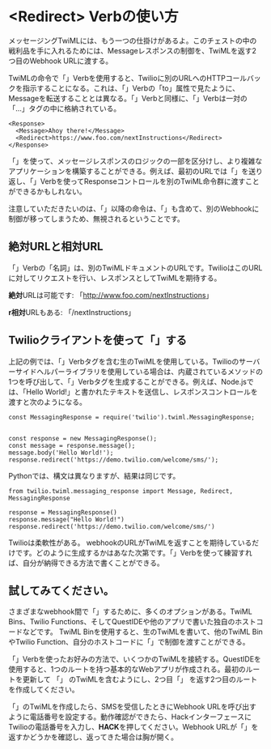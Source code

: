 # &lt;Redirect&gt; Verbの使い方

メッセージングTwiMLには、もう一つの仕掛けがあるよ。このチェストの中の戦利品を手に入れるためには、Messageレスポンスの制御を、TwiMLを返す2つ目のWebhook URLに渡する。

TwiMLの命令で「<Redirect>」Verbを使用すると、Twilioに別のURLへのHTTPコールバックを指示することになる。これは、「<Message>」Verbの「to」属性で見たように、Messageを転送することとは異なる。「<Message>」Verbと同様に、「<Redirect>」Verbは一対の「<Response>...</Response>」タグの中に格納されている。

```
<Response>
  <Message>Ahoy there!</Message>
  <Redirect>https://www.foo.com/nextInstructions</Redirect>
</Response>
```

「<Redirect>」を使って、メッセージレスポンスのロジックの一部を区分けし、より複雑なアプリケーションを構築することができる。例えば、最初のURLでは「<Message>」を送り返し、「<Redirect>」Verbを使ってResponseコントロールを別のTwiML命令群に渡すことができるかもしれない。

注意していただきたいのは、「<Redirect>」以降の命令は、「<Message>」も含めて、別のWebhookに制御が移ってしまうため、無視されるということです。

## 絶対URLと相対URL

「<Redirect>」Verbの「名詞」は、別のTwiMLドキュメントのURLです。TwilioはこのURLに対してリクエストを行い、レスポンスとしてTwiMLを期待する。

**絶対**URLは可能です: 「<Redirect>http://www.foo.com/nextInstructions</Redirect>」

**r相対**URLもある: 「<Redirect>/nextInstructions</Redirect>」

## Twilioクライアントを使って「<Redirect>」する

上記の例では、「<Redirect>」Verbタグを含む生のTwiMLを使用している。Twilioのサーバーサイドヘルパーライブラリを使用している場合は、内蔵されているメソッドの1つを呼び出して、「<Redirect>」Verbタグを生成することができる。例えば、Node.jsでは、「Hello World!」と書かれたテキストを送信し、レスポンスコントロールを渡すと次のようになる。

```
const MessagingResponse = require('twilio').twiml.MessagingResponse;


const response = new MessagingResponse();
const message = response.message();
message.body('Hello World!');
response.redirect('https://demo.twilio.com/welcome/sms/');

```

Pythonでは、構文は異なりますが、結果は同じです。

```
from twilio.twiml.messaging_response import Message, Redirect, MessagingResponse

response = MessagingResponse()
response.message("Hello World!")
response.redirect('https://demo.twilio.com/welcome/sms/')
```

Twilioは柔軟性がある。 webhookのURLがTwiMLを返すことを期待しているだけです。どのように生成するかはあなた次第です。「<Redirect>」Verbを使って練習すれば、自分が納得できる方法で書くことができる。

## 試してみてください。

さまざまなwebhook間で「<Redirect>」するために、多くのオプションがある。TwiML Bins、Twilio Functions、そしてQuestIDEや他のアプリで書いた独自のホストコードなどです。 TwiML Binを使用すると、生のTwiMLを書いて、他のTwiML BinやTwilio Function、自分のホストコードに「<Redirect>」で制御を渡すことができる。

「<Redirect>」Verbを使ったお好みの方法で、いくつかのTwiMLを接続する。QuestIDEを使用すると、1つのルートを持つ基本的なWebアプリが作成される。最初のルートを更新して 「<Redirect>」 のTwiMLを含むようにし、2つ目「<Message>」 を返す2つ目のルートを作成してください。

「<Redirect>」のTwiMLを作成したら、SMSを受信したときにWebhook URLを呼び出すように電話番号を設定する。動作確認ができたら、HackインターフェースにTwilioの電話番号を入力し、**HACK**を押してください。Webhook URLが「<Redirect>」を返すかどうかを確認し、返ってきた場合は胸が開く。